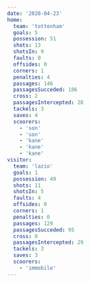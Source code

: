 ```yaml
---
date: '2020-04-23'
home:
  team: 'tottenham'
  goals: 5
  possession: 51
  shots: 13
  shotsIn: 9
  faults: 0
  offsides: 0
  corners: 1
  penalties: 4
  passages: 146
  passagesSucceded: 106
  cross: 2
  passagesIntercepted: 28
  tackels: 3
  saves: 4
  scoorers:
    - 'son'
    - 'son'
    - 'kane'
    - 'kane'
    - 'kane'
visitor:
  team: 'lazio'
  goals: 1
  possession: 49
  shots: 11
  shotsIn: 5
  faults: 4
  offsides: 0
  corners: 1
  penalties: 0
  passages: 129
  passagesSucceded: 95
  cross: 0
  passagesIntercepted: 29
  tackels: 3
  saves: 3
  scoorers:
    - 'immobile'
---
```

